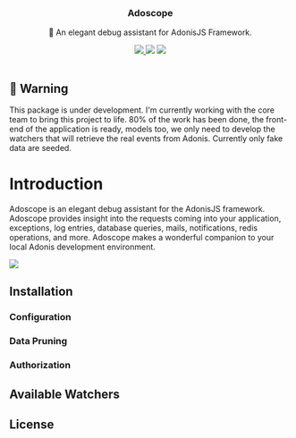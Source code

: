 <div align="center">
  <!-- <img src="https://i.imgur.com/GQLZIO7.png" width="250px" />   -->
  <br/>
  <h3>Adoscope</h3>
  <p>🔭 An elegant debug assistant for AdonisJS Framework.</p>
  <a href="https://www.npmjs.com/package/adoscope">
    <img src="https://img.shields.io/npm/v/adoscope.svg?style=for-the-badge&logo=npm" />
  </a>
  <img src="https://img.shields.io/npm/l/adoscope?color=blueviolet&style=for-the-badge" />
  <img src="https://img.shields.io/badge/Typescript-294E80.svg?style=for-the-badge&logo=typescript" />

  <br/>
  <br/>
</div>

## 🚧 Warning
This package is under development. I'm currently working with the core team to bring this project to life. 80% of the work has been done, the front-end of the application is ready, models too, we only need to develop the watchers that will retrieve the real events from Adonis. Currently only fake data are seeded.

# Introduction
Adoscope is an elegant debug assistant for the AdonisJS framework. Adoscope provides insight into the requests coming into your application, exceptions, log entries, database queries, mails, notifications, redis operations, and more. Adoscope makes a wonderful companion to your local Adonis development environment.

![](https://i.imgur.com/XQBQoKb.png)

## Installation

### Configuration
### Data Pruning
### Authorization

## Available Watchers

## License
